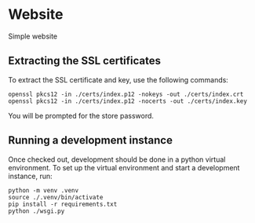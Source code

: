 # Website

Simple website

## Extracting the SSL certificates

To extract the SSL certificate and key, use the following commands:

```
openssl pkcs12 -in ./certs/index.p12 -nokeys -out ./certs/index.crt
openssl pkcs12 -in ./certs/index.p12 -nocerts -out ./certs/index.key
```

You will be prompted for the store password.

## Running a development instance

Once checked out, development should be done in a python virtual environment. To set up the virtual environment and start a development instance, run:

```
python -m venv .venv
source ./.venv/bin/activate
pip install -r requirements.txt
python ./wsgi.py
```
